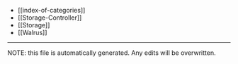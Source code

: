 * [[index-of-categories]]
* [[Storage-Controller]]
* [[Storage]]
* [[Walrus]]


*****
NOTE: this file is automatically generated. Any edits will be overwritten.
